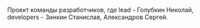 Проект команды разработчиков, где lead - Голубкин Николай, developers - Зинкин Станислав, Александров Сергей. 
